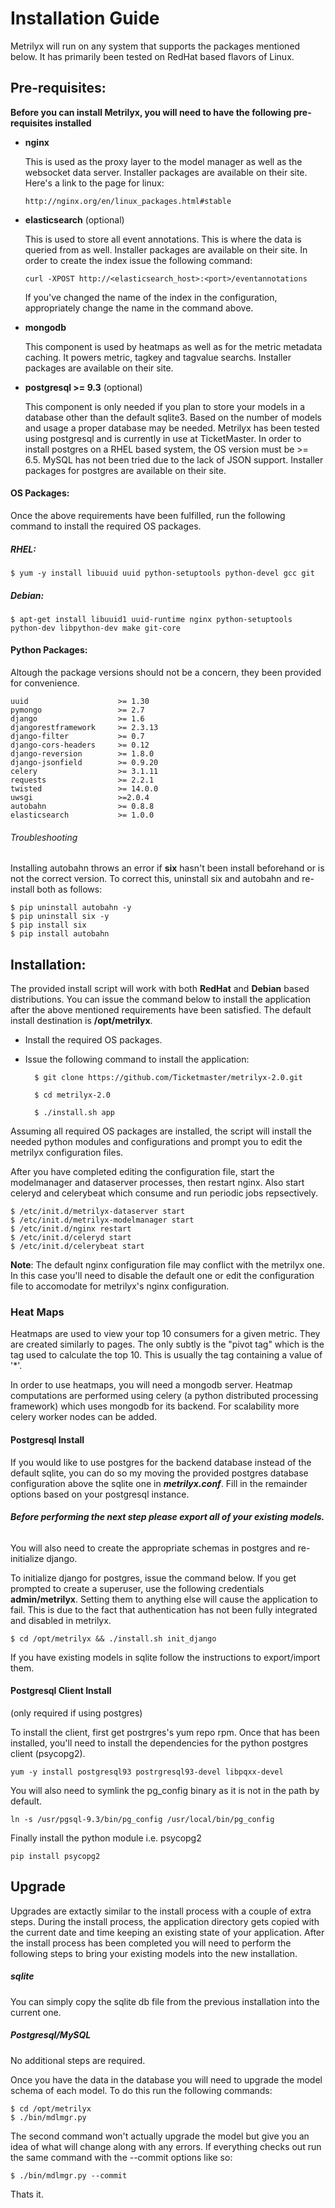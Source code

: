 Installation Guide
==================

Metrilyx will run on any system that supports the packages mentioned below.  It has primarily been tested on RedHat based flavors of Linux.


## Pre-requisites:

**Before you can install Metrilyx, you will need to have the following pre-requisites installed**

*	**nginx**

	This is used as the proxy layer to the model manager as well as the websocket data server. Installer packages are available on their site. Here's a link to the page for linux: 

		http://nginx.org/en/linux_packages.html#stable

*	**elasticsearch** (optional)

	This is used to store all event annotations.  This is where the data is queried from as well.  Installer packages are available on their site.
	In order to create the index issue the following command:

		curl -XPOST http://<elasticsearch_host>:<port>/eventannotations

	If you've changed the name of the index in the configuration, appropriately change the name in the command above.

*	**mongodb**

	This component is used by heatmaps as well as for the metric metadata caching.  It powers metric, tagkey and tagvalue searchs.  Installer packages are available on their site.
	
*	**postgresql >= 9.3** (optional)

	This component is only needed if you plan to store your models in a database other than the default sqlite3.  Based on the number of models and usage a proper database may be needed.  Metrilyx has been tested using postgresql and is currently in use at TicketMaster.  In order to install postgres on a RHEL based system, the OS version must be >= 6.5.  MySQL has not been tried due to the lack of JSON support.  Installer packages for postgres are available on their site.
	

#### OS Packages:
Once the above requirements have been fulfilled, run the following command to install the required OS packages.

##### RHEL:

	$ yum -y install libuuid uuid python-setuptools python-devel gcc git
	
##### Debian:

	$ apt-get install libuuid1 uuid-runtime nginx python-setuptools python-dev libpython-dev make git-core

#### Python Packages:
Altough the package versions should not be a concern, they been provided for convenience.

	uuid 					>= 1.30
	pymongo 				>= 2.7
	django 					>= 1.6
	djangorestframework		>= 2.3.13
	django-filter 			>= 0.7
	django-cors-headers 	>= 0.12
	django-reversion 		>= 1.8.0
	django-jsonfield 		>= 0.9.20
	celery 					>= 3.1.11
	requests 				>= 2.2.1
	twisted 				>= 14.0.0
	uwsgi 					>=2.0.4
	autobahn 				>= 0.8.8
	elasticsearch 			>= 1.0.0
	
###### Troubleshooting
Installing autobahn throws an error if **six** hasn't been install beforehand or is not the correct version.  To correct this, uninstall six and autobahn and re-install both as follows:

	$ pip uninstall autobahn -y
	$ pip uninstall six -y
	$ pip install six
	$ pip install autobahn

## Installation:
The provided install script will work with both **RedHat** and **Debian** based distributions.  You can issue the command below to install the application after the above mentioned requirements have been satisfied. The default install destination is **/opt/metrilyx**.	

- Install the required OS packages.

- Issue the following command to install the application:
	
		$ git clone https://github.com/Ticketmaster/metrilyx-2.0.git
	
		$ cd metrilyx-2.0
	
		$ ./install.sh app

Assuming all required OS packages are installed, the script will install the needed python modules and configurations and prompt you to edit the metrilyx configuration files.

After you have completed editing the configuration file, start the modelmanager and dataserver processes, then restart nginx.  Also start celeryd and celerybeat which consume and run periodic jobs repsectively.
	
	$ /etc/init.d/metrilyx-dataserver start
	$ /etc/init.d/metrilyx-modelmanager start
	$ /etc/init.d/nginx restart
	$ /etc/init.d/celeryd start
	$ /etc/init.d/celerybeat start
	

**Note**: The default nginx configuration file may conflict with the metrilyx one.  In this case you'll need to disable the default one or edit the configuration file to accomodate for metrilyx's nginx configuration.

### Heat Maps
Heatmaps are used to view your top 10 consumers for a given metric.  They are created similarly to pages.  The only subtly is the "pivot tag" which is the tag used to calculate the top 10.  This is usually the tag containing a value of '*'.

In order to use heatmaps, you will need a mongodb server.  Heatmap computations are performed using celery (a python distributed processing framework) which uses mongodb for its backend.  For scalability more celery worker nodes can be added.

#### Postgresql Install
If you would like to use postgres for the backend database instead of the default sqlite, you can do so my moving the provided postgres database configuration above the sqlite one in ***metrilyx.conf***.  Fill in the remainder options based on your postgresql instance.

###### ***Before performing the next step please export all of your existing models.***

You will also need to create the appropriate schemas in postgres and re-initialize django.  

To initialize django for postgres, issue the command below.  If you get prompted to create a superuser, use the following credentials **admin/metrilyx**.  Setting them to anything else will cause the application to fail.  This is due to the fact that authentication has not been fully integrated and disabled in metrilyx.

	$ cd /opt/metrilyx && ./install.sh init_django

If you have existing models in sqlite follow the instructions to export/import them.

#### Postgresql Client Install 
(only required if using postgres)

To install the client, first get postrgres's yum repo rpm.  Once that has been installed, you'll need to install the dependencies for the python postgres client (psycopg2).

	yum -y install postgresql93 postrgresql93-devel libpqxx-devel

You will also need to symlink the pg_config binary as it is not in the path by default.

	ln -s /usr/pgsql-9.3/bin/pg_config /usr/local/bin/pg_config

Finally install the python module i.e. psycopg2 

	pip install psycopg2

## Upgrade
Upgrades are extactly similar to the install process with a couple of extra steps.  During the install process, the application directory gets copied with the current date and time keeping an existing state of your application.  After the install process has been completed you will need to perform the following steps to bring your existing models into the new installation.

##### sqlite
You can simply copy the sqlite db file from the previous installation into the current one.

##### Postgresql/MySQL
No additional steps are required.

Once you have the data in the database you will need to upgrade the model schema of each model.  To do this run the following commands:

	$ cd /opt/metrilyx
	$ ./bin/mdlmgr.py

The second command won't actually upgrade the model but give you an idea of what will change along with any errors.  If everything checks out run the same command with the --commit options like so:

	$ ./bin/mdlmgr.py --commit

Thats it.

